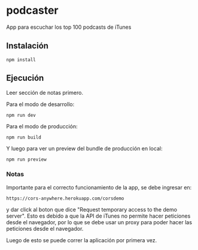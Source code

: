 # podcaster

App para escuchar los top 100 podcasts de iTunes

## Instalación

```
npm install
```

## Ejecución

Leer sección de notas primero.

Para el modo de desarrollo:
```
npm run dev
```

Para el modo de producción:
```
npm run build
```
Y luego para ver un preview del bundle de producción en local:
```
npm run preview
```

### Notas

Importante para el correcto funcionamiento de la app, se debe ingresar en:

```
https://cors-anywhere.herokuapp.com/corsdemo
```

y dar click al boton que dice "Request temporary access to the demo server". Esto es debido a que la API de iTunes no permite hacer peticiones desde el navegador, por lo que se debe usar un proxy para poder hacer las peticiones desde el navegador.

Luego de esto se puede correr la aplicación por primera vez.
